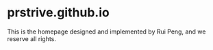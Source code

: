 # prstrive.github.io

This is the homepage designed and implemented by Rui Peng, and we reserve all rights. 